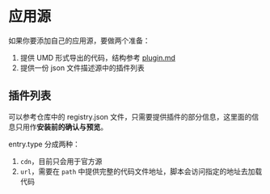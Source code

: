 # 应用源
如果你要添加自己的应用源，要做两个准备：
1. 提供 UMD 形式导出的代码，结构参考 [plugin.md](./plugin.md)
2. 提供一份 json 文件描述源中的插件列表

## 插件列表
可以参考仓库中的 registry.json 文件，只需要提供插件的部分信息，这里面的信息只用作**安装前的确认与预览**。

entry.type 分成两种：
1. `cdn`，目前只会用于官方源
2. `url`，需要在 `path` 中提供完整的代码文件地址，脚本会访问指定的地址去加载代码